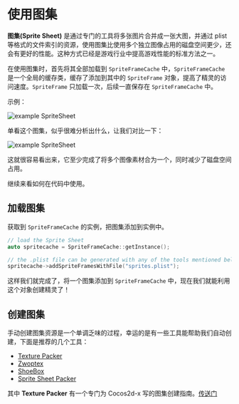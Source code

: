 # 使用图集

__图集(Sprite Sheet)__ 是通过专门的工具将多张图片合并成一张大图，并通过 plist 等格式的文件索引的资源，使用图集比使用多个独立图像占用的磁盘空间更少，还会有更好的性能。这种方式已经是游戏行业中提高游戏性能的标准方法之一。

在使用图集时，首先将其全部加载到 `SpriteFrameCache` 中，`SpriteFrameCache` 是一个全局的缓存类，缓存了添加到其中的 `SpriteFrame` 对象，提高了精灵的访问速度。`SpriteFrame` 只加载一次，后续一直保存在 `SpriteFrameCache` 中。

示例：

![](../../en/sprites/sprites-img/3_1.png "example SpriteSheet")

单看这个图集，似乎很难分析出什么，让我们对比一下：

![](../../en/sprites/sprites-img/spritesheet.png "example SpriteSheet")

这就很容易看出来，它至少完成了将多个图像素材合为一个，同时减少了磁盘空间占用。

继续来看如何在代码中使用。

## 加载图集

获取到 `SpriteFrameCache` 的实例，把图集添加到实例中。

```cpp
// load the Sprite Sheet
auto spritecache = SpriteFrameCache::getInstance();

// the .plist file can be generated with any of the tools mentioned below
spritecache->addSpriteFramesWithFile("sprites.plist");

```

这样我们就完成了，将一个图集添加到 `SpriteFrameCache` 中，现在我们就能利用这个对象创建精灵了！

## 创建图集

手动创建图集资源是一个单调乏味的过程，幸运的是有一些工具能帮助我们自动创建，下面是推荐的几个工具：

* [Texture Packer](https://www.codeandweb.com/texturepacker)
* [Zwoptex](https://www.zwopple.com/zwoptex/)
* [ShoeBox](//renderhjs.net/shoebox/)
* [Sprite Sheet Packer](//amakaseev.github.io/sprite-sheet-packer/)

其中 __Texture Packer__ 有一个专门为 Cocos2d-x 写的图集创建指南。[传送门](https://www.codeandweb.com/texturepacker/tutorials/animations-and-spritesheets-in-cocos2d-x)
